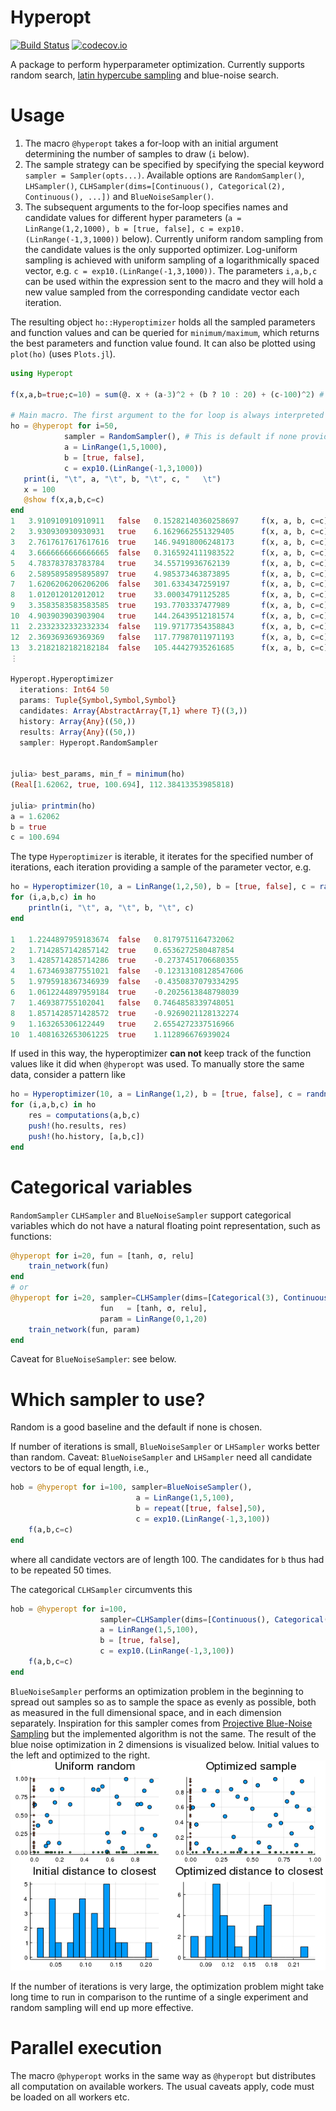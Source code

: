 # Hyperopt

[![Build Status](https://travis-ci.org/baggepinnen/Hyperopt.jl.svg?branch=master)](https://travis-ci.org/baggepinnen/Hyperopt.jl)
[![codecov.io](http://codecov.io/github/baggepinnen/Hyperopt.jl/coverage.svg?branch=master)](http://codecov.io/github/baggepinnen/Hyperopt.jl?branch=master)


A package to perform hyperparameter optimization. Currently supports random search, [latin hypercube sampling](https://en.wikipedia.org/wiki/Latin_hypercube_sampling) and blue-noise search.

# Usage

1. The macro `@hyperopt` takes a for-loop with an initial argument determining the number of samples to draw (`i` below).
2. The sample strategy can be specified by specifying the special keyword `sampler = Sampler(opts...)`. Available options are `RandomSampler()`, `LHSampler()`, `CLHSampler(dims=[Continuous(), Categorical(2), Continuous(), ...])` and `BlueNoiseSampler()`.
3. The subsequent arguments to the for-loop specifies names and candidate values for different hyper parameters (`a = LinRange(1,2,1000), b = [true, false], c = exp10.(LinRange(-1,3,1000))` below). Currently uniform random sampling from the candidate values is the only supported optimizer. Log-uniform sampling is achieved with uniform sampling of a logarithmically spaced vector, e.g. `c = exp10.(LinRange(-1,3,1000))`. The parameters `i,a,b,c` can be used within the expression sent to the macro and they will hold a new value sampled from the corresponding candidate vector each iteration.

The resulting object `ho::Hyperoptimizer` holds all the sampled parameters and function values and can be queried for `minimum/maximum`, which returns the best parameters and function value found. It can also be plotted using `plot(ho)` (uses `Plots.jl`).

```julia
using Hyperopt

f(x,a,b=true;c=10) = sum(@. x + (a-3)^2 + (b ? 10 : 20) + (c-100)^2) # Function to minimize

# Main macro. The first argument to the for loop is always interpreted as the number of iterations
ho = @hyperopt for i=50,
            sampler = RandomSampler(), # This is default if none provided
            a = LinRange(1,5,1000),
            b = [true, false],
            c = exp10.(LinRange(-1,3,1000))
   print(i, "\t", a, "\t", b, "\t", c, "   \t")
   x = 100
   @show f(x,a,b,c=c)
end
1   3.910910910910911   false   0.15282140360258697     f(x, a, b, c=c) = 10090.288832348499
2   3.930930930930931   true    6.1629662551329405      f(x, a, b, c=c) = 8916.255534433481
3   2.7617617617617616  true    146.94918006248173      f(x, a, b, c=c) = 2314.282265997491
4   3.6666666666666665  false   0.3165924111983522      f(x, a, b, c=c) = 10057.226192959602
5   4.783783783783784   true    34.55719936762139       f(x, a, b, c=c) = 4395.942039196544
6   2.5895895895895897  true    4.985373463873895       f(x, a, b, c=c) = 9137.947692504491
7   1.6206206206206206  false   301.6334347259197       f(x, a, b, c=c) = 40777.94468684398
8   1.012012012012012   true    33.00034791125285       f(x, a, b, c=c) = 4602.905476253546
9   3.3583583583583585  true    193.7703337477989       f(x, a, b, c=c) = 8903.003911886599
10  4.903903903903904   true    144.26439512181574      f(x, a, b, c=c) = 2072.9615255755252
11  2.2332332332332334  false   119.97177354358843      f(x, a, b, c=c) = 519.4596697509966
12  2.369369369369369   false   117.77987011971193      f(x, a, b, c=c) = 436.52147646611473
13  3.2182182182182184  false   105.44427935261685      f(x, a, b, c=c) = 149.68779686009242
⋮

Hyperopt.Hyperoptimizer
  iterations: Int64 50
  params: Tuple{Symbol,Symbol,Symbol}
  candidates: Array{AbstractArray{T,1} where T}((3,))
  history: Array{Any}((50,))
  results: Array{Any}((50,))
  sampler: Hyperopt.RandomSampler


julia> best_params, min_f = minimum(ho)
(Real[1.62062, true, 100.694], 112.38413353985818)

julia> printmin(ho)
a = 1.62062
b = true
c = 100.694
```


The type `Hyperoptimizer` is iterable, it iterates for the specified number of iterations, each iteration providing a sample of the parameter vector, e.g.
```julia
ho = Hyperoptimizer(10, a = LinRange(1,2,50), b = [true, false], c = randn(100))
for (i,a,b,c) in ho
    println(i, "\t", a, "\t", b, "\t", c)
end

1   1.2244897959183674  false   0.8179751164732062
2   1.7142857142857142  true    0.6536272580487854
3   1.4285714285714286  true    -0.2737451706680355
4   1.6734693877551021  false   -0.12313108128547606
5   1.9795918367346939  false   -0.4350837079334295
6   1.0612244897959184  true    -0.2025613848798039
7   1.469387755102041   false   0.7464858339748051
8   1.8571428571428572  true    -0.9269021128132274
9   1.163265306122449   true    2.6554272337516966
10  1.4081632653061225  true    1.112896676939024
```

If used in this way, the hyperoptimizer **can not** keep track of the function values like it did when `@hyperopt` was used. To manually store the same data, consider a pattern like
```julia
ho = Hyperoptimizer(10, a = LinRange(1,2), b = [true, false], c = randn(100))
for (i,a,b,c) in ho
    res = computations(a,b,c)
    push!(ho.results, res)
    push!(ho.history, [a,b,c])
end
```

# Categorical variables
`RandomSampler` `CLHSampler` and `BlueNoiseSampler` support categorical variables which do not have a natural floating point representation, such as functions:
```julia
@hyperopt for i=20, fun = [tanh, σ, relu]
    train_network(fun)
end
# or
@hyperopt for i=20, sampler=CLHSampler(dims=[Categorical(3), Continuous()]),
                    fun   = [tanh, σ, relu],
                    param = LinRange(0,1,20)
    train_network(fun, param)
end
```
Caveat for `BlueNoiseSampler`: see below.

# Which sampler to use?
Random is a good baseline and the default if none is chosen.

If number of iterations is small, `BlueNoiseSampler` or `LHSampler` works better than random. Caveat: `BlueNoiseSampler` and `LHSampler` need all candidate vectors to be of equal length, i.e.,
```julia
hob = @hyperopt for i=100, sampler=BlueNoiseSampler(),
                            a = LinRange(1,5,100),
                            b = repeat([true, false],50),
                            c = exp10.(LinRange(-1,3,100))
    f(a,b,c=c)
end
```
where all candidate vectors are of length 100. The candidates for `b` thus had to be repeated 50 times.

The categorical `CLHSampler` circumvents this
```julia
hob = @hyperopt for i=100,
                    sampler=CLHSampler(dims=[Continuous(), Categorical(2), Continuous()]),
                    a = LinRange(1,5,100),
                    b = [true, false],
                    c = exp10.(LinRange(-1,3,100))
    f(a,b,c=c)
end
```

`BlueNoiseSampler` performs an optimization problem in the beginning to spread out samples so as to sample the space as evenly as possible, both as measured in the full dimensional space, and in each dimension separately. Inspiration for this sampler comes from [Projective Blue-Noise Sampling](http://resources.mpi-inf.mpg.de/ProjectiveBlueNoise/ProjectiveBlueNoise.pdf) but the implemented algorithm is not the same.
The result of the blue noise optimization in 2 dimensions is visualized below. Initial values to the left and optimized to the right.
![window](bluenoise.png)

If the number of iterations is very large, the optimization problem might take long time to run in comparison to the runtime of a single experiment and random sampling will end up more effective.

# Parallel execution
The macro `@phyperopt` works in the same way as `@hyperopt` but distributes all computation on available workers. The usual caveats apply, code must be loaded on all workers etc.
